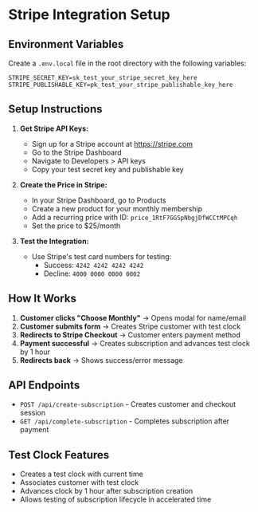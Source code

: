 # Stripe Integration Setup

## Environment Variables

Create a `.env.local` file in the root directory with the following variables:

```env
STRIPE_SECRET_KEY=sk_test_your_stripe_secret_key_here
STRIPE_PUBLISHABLE_KEY=pk_test_your_stripe_publishable_key_here
```

## Setup Instructions

1. **Get Stripe API Keys:**
   - Sign up for a Stripe account at https://stripe.com
   - Go to the Stripe Dashboard
   - Navigate to Developers > API keys
   - Copy your test secret key and publishable key

2. **Create the Price in Stripe:**
   - In your Stripe Dashboard, go to Products
   - Create a new product for your monthly membership
   - Add a recurring price with ID: `price_1RtF7GGSpNbgjDfWCCtMPCqh`
   - Set the price to $25/month

3. **Test the Integration:**
   - Use Stripe's test card numbers for testing:
     - Success: `4242 4242 4242 4242`
     - Decline: `4000 0000 0000 0002`

## How It Works

1. **Customer clicks "Choose Monthly"** → Opens modal for name/email
2. **Customer submits form** → Creates Stripe customer with test clock
3. **Redirects to Stripe Checkout** → Customer enters payment method
4. **Payment successful** → Creates subscription and advances test clock by 1 hour
5. **Redirects back** → Shows success/error message

## API Endpoints

- `POST /api/create-subscription` - Creates customer and checkout session
- `GET /api/complete-subscription` - Completes subscription after payment

## Test Clock Features

- Creates a test clock with current time
- Associates customer with test clock
- Advances clock by 1 hour after subscription creation
- Allows testing of subscription lifecycle in accelerated time 